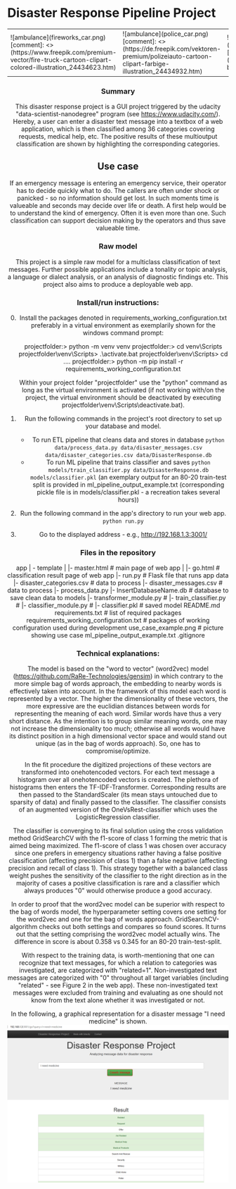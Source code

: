 # Disaster Response Pipeline Project
<center><table><tr>
<td>![ambulance](fireworks_car.png)
[comment]: <> (https://www.freepik.com/premium-vector/fire-truck-cartoon-clipart-colored-illustration_24434623.htm)</td>
<td>
![ambulance](police_car.png)
[comment]: <> (https://de.freepik.com/vektoren-premium/polizeiauto-cartoon-clipart-farbige-illustration_24434932.htm)
</td>
<td>
![ambulance](ambulance_car.png)
[comment]: <> (https://cobi.eu/product/barkas-b1000-krankenwagen,3403)
</td>
</tr></table>



### Summary

This disaster response project is a GUI project triggered by the udacity "data-scientist-nanodegree" program (see https://www.udacity.com/).
Hereby, a user can enter a disaster text message into a textbox of a web application, which is then classified among 36 categories covering requests, medical help, etc.
The positive results of these multioutput classification are shown by highlighting the corresponding categories.




## Use case
If an emergency message is entering an emergency service, their operator has to decide quickly what to do.
The callers are often under shock or panicked - so no information should get lost.
In such moments time is valueable and seconds may decide over life or death.
A first help would be to understand the kind of emergency. Often it is even more than one.
Such classification can support decision making by the operators and thus save valueable time.


### Raw model

This project is a simple raw model for a multiclass classification of text messages.
Further possible applications include a tonality or topic analysis, a language or dialect analysis, or an analysis of diagnostic findings etc.
This project also aims to produce a deployable web app.




### Install/run instructions:
0. Install the packages denoted in requirements_working_configuration.txt preferably in a virtual environment as exemplarily shown for the windows command prompt:

      projectfolder:> python -m venv venv
      projectfolder:> cd venv\Scripts
      projectfolder\venv\Scripts> .\activate.bat
      projectfolder\venv\Scripts> cd ..\..
      projectfolder:> python -m pip install -r requirements_working_configuration.txt

      Within your project folder "projectfolder" use the "python" command as long as the virtual environment is activated
      (if not working with/on the project, the virtual environment should be deactivated by executing projectfolder\venv\Scripts\deactivate.bat).

1. Run the following commands in the project's root directory to set up your database and model.

    - To run ETL pipeline that cleans data and stores in database
        `python data/process_data.py data/disaster_messages.csv data/disaster_categories.csv data/DisasterResponse.db`
    - To run ML pipeline that trains classifier and saves
        `python models/train_classifier.py data/DisasterResponse.db models/classifier.pkl`
        (an exemplary output for an 80-20 train-test split is provided in ml_pipeline_output_example.txt (corresponding pickle file is in models/classifier.pkl - a recreation takes several hours))

2. Run the following command in the app's directory to run your web app.
    `python run.py`

3. Go to the displayed address - e.g., http://192.168.1.3:3001/


### Files in the repository

app
| - template
| |- master.html # main page of web app
| |- go.html # classification result page of web app
|- run.py # Flask file that runs app
data
|- disaster_categories.csv # data to process
|- disaster_messages.csv # data to process
|- process_data.py
|- InsertDatabaseName.db # database to save clean data to
models
|- transformer_module.py #
|- train_classifier.py #
|- classifier_module.py #
|- classifier.pkl # saved model
README.md
requirements.txt # list of required packages
requirements_working_configuration.txt # packages of working configuration used during development
use_case_example.png # picture showing use case
ml_pipeline_output_example.txt
.gitignore


### Technical explanations:


The model is based on the "word to vector" (word2vec) model (https://github.com/RaRe-Technologies/gensim) in which contrary to the more simple bag of words approach, the embedding to nearby words is effectively taken into account.
In the framework of this model each word is represented by a vector.
The higher the dimensionality of these vectors, the more expressive are the euclidian distances between words for representing the meaning of each word.
Similar words have thus a very short distance.
As the intention is to group similar meaning words, one may not increase the dimensionality too much; otherwise all words would have its distinct position in a high dimensional vector space and would stand out unique (as in the bag of words approach).
So, one has to compromise/optimize.

In the fit procedure the digitized projections of these vectors are transformed into onehotencoded vectors.
For each text message a histogram over all onehotencoded vectors is created. The plethora of histograms then enters the TF-IDF-Transformer.
Corresponding results are then passed to the StandardScaler (its mean stays untouched due to sparsity of data) and finally passed to the classifier.
The classifier consists of an augmented version of the OneVsRest-classifier which uses the LogisticRegression classifier.

The classifier is converging to its final solution using the cross validation method GridSearchCV with the f1-score of class 1 forming the metric that is aimed being maximized.
The f1-score of class 1 was chosen over accuracy since one prefers in emergency situations rather having a false positive classification (affecting precision of class 1) than a false negative (affecting precision and recall of class 1).
This strategy together with a balanced class weight pushes the sensitivity of the classifier to the right direction as in the majority of cases a positive classification is rare and a classifier which always produces "0" would otherwise produce a good accuracy.

In order to proof that the word2vec model can be superior with respect to the bag of words model, the hyperparameter setting covers one setting for the word2vec and one for the bag of words approach.
GridSearchCV-algorithm checks out both settings and compares so found scores.
It turns out that the setting comprising the word2vec model actually wins.
The difference in score is about 0.358 vs 0.345 for an 80-20 train-test-split.

With respect to the training data, is worth-mentioning that one can recognize that text messages, for which a relation to categories was investigated, are categorized with "related=1".
Non-investigated text messages are categorized with "0" throughout all target variables (including "related" - see Figure 2 in the web app).
These non-investigated text messages were excluded from training and evaluating as one should not know from the text alone whether it was investigated or not.

In the following, a graphical representation for a disaster message "I need medicine" is shown.
![use_case_example](use_case_example.png)
